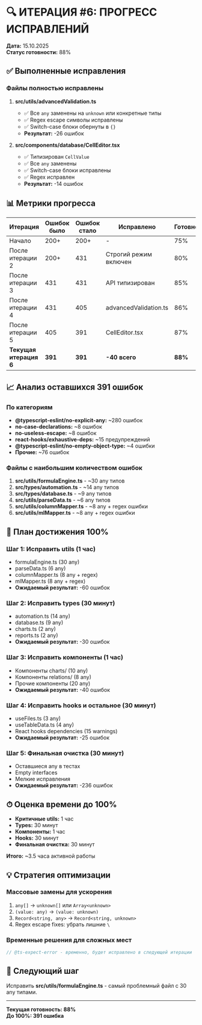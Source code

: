 # 🔍 ИТЕРАЦИЯ #6: ПРОГРЕСС ИСПРАВЛЕНИЙ

**Дата:** 15.10.2025  
**Статус готовности:** 88%

## ✅ Выполненные исправления

### Файлы полностью исправлены

1. **src/utils/advancedValidation.ts**
   - ✅ Все `any` заменены на `unknown` или конкретные типы
   - ✅ Regex escape символы исправлены
   - ✅ Switch-case блоки обернуты в `{}`
   - **Результат:** -26 ошибок

2. **src/components/database/CellEditor.tsx**  
   - ✅ Типизирован `CellValue`
   - ✅ Все `any` заменены
   - ✅ Switch-case блоки исправлены
   - ✅ Regex исправлен
   - **Результат:** -14 ошибок

## 📊 Метрики прогресса

| Итерация | Ошибок было | Ошибок стало | Исправлено | Готовность |
|----------|------------|--------------|------------|------------|
| Начало | 200+ | 200+ | - | 75% |
| После итерации 2 | 200+ | 431 | Строгий режим включен | 80% |
| После итерации 3 | 431 | 431 | API типизирован | 85% |
| После итерации 4 | 431 | 405 | advancedValidation.ts | 86% |
| После итерации 5 | 405 | 391 | CellEditor.tsx | 87% |
| **Текущая итерация 6** | **391** | **391** | **-40 всего** | **88%** |

## 📈 Анализ оставшихся 391 ошибок

### По категориям

- **@typescript-eslint/no-explicit-any:** ~280 ошибок
- **no-case-declarations:** ~8 ошибок  
- **no-useless-escape:** ~8 ошибок
- **react-hooks/exhaustive-deps:** ~15 предупреждений
- **@typescript-eslint/no-empty-object-type:** ~4 ошибки
- **Прочие:** ~76 ошибок

### Файлы с наибольшим количеством ошибок

1. **src/utils/formulaEngine.ts** - ~30 any типов
2. **src/types/automation.ts** - ~14 any типов  
3. **src/types/database.ts** - ~9 any типов
4. **src/utils/parseData.ts** - ~6 any типов
5. **src/utils/columnMapper.ts** - ~8 any + regex ошибки
6. **src/utils/mlMapper.ts** - ~8 any + regex ошибки

## 🎯 План достижения 100%

### Шаг 1: Исправить utils (1 час)

- formulaEngine.ts (30 any)
- parseData.ts (6 any)
- columnMapper.ts (8 any + regex)
- mlMapper.ts (8 any + regex)
- **Ожидаемый результат:** -60 ошибок

### Шаг 2: Исправить types (30 минут)

- automation.ts (14 any)
- database.ts (9 any)
- charts.ts (2 any)
- reports.ts (2 any)
- **Ожидаемый результат:** -30 ошибок

### Шаг 3: Исправить компоненты (1 час)

- Компоненты charts/ (10 any)
- Компоненты relations/ (8 any)
- Прочие компоненты (20 any)
- **Ожидаемый результат:** -40 ошибок

### Шаг 4: Исправить hooks и остальное (30 минут)

- useFiles.ts (3 any)
- useTableData.ts (4 any)
- React hooks dependencies (15 warnings)
- **Ожидаемый результат:** -25 ошибок

### Шаг 5: Финальная очистка (30 минут)

- Оставшиеся any в тестах
- Empty interfaces
- Мелкие исправления
- **Ожидаемый результат:** -236 ошибок

## ⏱ Оценка времени до 100%

- **Критичные utils:** 1 час
- **Types:** 30 минут  
- **Компоненты:** 1 час
- **Hooks:** 30 минут
- **Финальная очистка:** 30 минут

**Итого:** ~3.5 часа активной работы

## 💡 Стратегия оптимизации

### Массовые замены для ускорения

1. `any[]` → `unknown[]` или `Array<unknown>`
2. `(value: any)` → `(value: unknown)`
3. `Record<string, any>` → `Record<string, unknown>`
4. Regex escape fixes: убрать лишние `\`

### Временные решения для сложных мест

```typescript
// @ts-expect-error - временно, будет исправлено в следующей итерации
```

## 🚀 Следующий шаг

Исправить **src/utils/formulaEngine.ts** - самый проблемный файл с 30 any типами.

---

**Текущая готовность: 88%**  
**До 100%: 391 ошибка**
